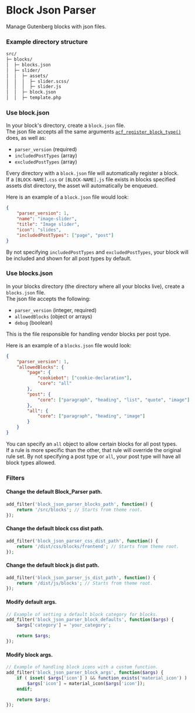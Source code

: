 # Block Json Parser

Manage Gutenberg blocks with json files.

### Example directory structure

```bash
src/
├─ blocks/
│  ├─ blocks.json
│  ├─ slider/
│  │  ├─ assets/
│  │  │  ├─ slider.scss/
│  │  │  ├─ slider.js
│  │  ├─ block.json
│  │  ├─ template.php
```

### Use block.json

In your block's directory, create a `block.json` file. \
The json file accepts all the same arguments [`acf_register_block_type()`](https://www.advancedcustomfields.com/resources/acf_register_block_type/) does, as well as:

-   `parser_version` (required)
-   `includedPostTypes` (array)
-   `excludedPostTypes` (array)

Every directory with a `block.json` file will automatically register a block. \
If a `[BLOCK-NAME].css` or `[BLOCK-NAME].js` file exists in blocks specified assets dist directory, the asset will automatically be enqueued.

Here is an example of a `block.json` file would look:

```json
{
	"parser_version": 1,
	"name": "image-slider",
	"title": "Image slider",
	"icon": "slides",
	"includedPostTypes": ["page", "post"]
}
```

By not specifying `includedPostTypes` and `excludedPostTypes`, your block will be included and shown for all post types by default.

### Use blocks.json

In your blocks directory (the directory where all your blocks live), create a `blocks.json` file. \
The json file accepts the following:

-   `parser_version` (integer, required)
-   `allowedBlocks` (object or arrays)
-   `debug` (boolean)

This is the file responsible for handling vendor blocks per post type.

Here is an example of a `blocks.json` file would look:

```json
{
	"parser_version": 1,
	"allowedBlocks": {
		"page": {
			"cookiebot": ["cookie-declaration"],
			"core": "all"
		},
		"post": {
			"core": ["paragraph", "heading", "list", "quote", "image"]
		},
		"all": {
			"core": ["paragraph", "heading", "image"]
		}
	}
}
```

You can specify an `all` object to allow certain blocks for all post types. \
If a rule is more specific than the other, that rule will override the original rule set.
By not specifying a post type or `all`, your post type will have all block types allowed.

### Filters

#### Change the default Block_Parser path.

```php
add_filter('block_json_parser_blocks_path', function() {
    return '/src/blocks'; // Starts from theme root.
});
```

#### Change the default block css dist path.

```php
add_filter('block_json_parser_css_dist_path', function() {
    return '/dist/css/blocks/frontend'; // Starts from theme root.
});
```

#### Change the default block js dist path.

```php
add_filter('block_json_parser_js_dist_path', function() {
    return '/dist/js/blocks'; // Starts from theme root.
});
```

#### Modify default args.

```php
// Example of setting a default block category for blocks.
add_filter('block_json_parser_block_defaults', function($args) {
    $args['category'] = 'your_category';

	return $args;
});
```

#### Modify block args.

```php
// Example of handling block icons with a custom function.
add_filter('block_json_parser_block_args', function($args) {
    if ( isset( $args['icon'] ) && function_exists('material_icon') ) :
		$args['icon'] = material_icon($args['icon']);
	endif;

	return $args;
});
```
